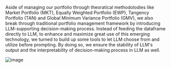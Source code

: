Aside of managing our portfolio through theoratical methodolodies like Market Portfolio (MKT), Equally Weighted Portfolio (EWP), Tangency Portfolio (TAN) and Global Minimum Variance Portfolio (GMV), we also break through traditional portfolio management framework by introducing LLM-supporting decision-making process. Instead of feeding the dataframe directly to LLM, to enhance and maximize great use of this emerging technology, we turned to build up some tools to let LLM choose from and utilize before prompting. By doing so, we ensure the stability of LLM's output and the interpretability of decision-making process in LLM as well. 

![image](https://github.com/user-attachments/assets/b091ae2a-2ea4-4fca-91dc-e2df172e9bae)
